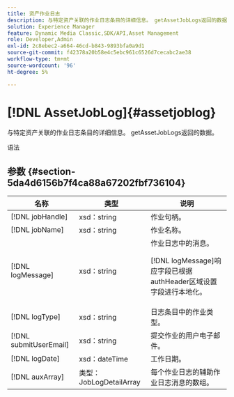 ```yaml
---
title: 资产作业日志
description: 与特定资产关联的作业日志条目的详细信息。 getAssetJobLogs返回的数据。
solution: Experience Manager
feature: Dynamic Media Classic,SDK/API,Asset Management
role: Developer,Admin
exl-id: 2c8ebec2-a664-46cd-b843-9893bfa0a9d1
source-git-commit: f42378a20b58e4c5ebc961c6526d7cecabc2ae38
workflow-type: tm+mt
source-wordcount: '96'
ht-degree: 5%

---
```


# [!DNL AssetJobLog]{#assetjoblog}

与特定资产关联的作业日志条目的详细信息。 getAssetJobLogs返回的数据。

语法

## 参数 {#section-5da4d6156b7f4ca88a67202fbf736104}

<table id="table_7BC785BC95EA43D582D1B2289FF3130D"> 
 <thead> 
  <tr> 
   <th colname="col1" class="entry"> 名称 </th> 
   <th colname="col2" class="entry"> 类型 </th> 
   <th colname="col3" class="entry"> 说明 </th> 
  </tr> 
 </thead>
 <tbody> 
  <tr> 
   <td colname="col1"> <span class="codeph"> <span class="varname"> [!DNL jobHandle]</span> </span> </td> 
   <td colname="col2"> <span class="codeph"> xsd：string</span> </td> 
   <td colname="col3"> 作业句柄。 </td> 
  </tr> 
  <tr> 
   <td colname="col1"> <span class="codeph"> <span class="varname"> [!DNL jobName]</span> </span> </td> 
   <td colname="col2"> <span class="codeph"> xsd：string</span> </td> 
   <td colname="col3"> 作业名称。 </td> 
  </tr> 
  <tr> 
   <td colname="col1"> <span class="codeph"> <span class="varname"> [!DNL logMessage]</span> </span> </td> 
   <td colname="col2"> <span class="codeph"> xsd：string</span> </td> 
   <td colname="col3">作业日志中的消息。 <p><span class="codeph"> [!DNL logMessage]</span>响应字段已根据<span class="codeph"> authHeader</span>区域设置字段进行本地化。 </p></td> 
  </tr> 
  <tr> 
   <td colname="col1"> <span class="codeph"> <span class="varname"> [!DNL logType]</span> </span> </td> 
   <td colname="col2"> <span class="codeph"> xsd：string</span> </td> 
   <td colname="col3"> 日志条目中的作业类型。 </td> 
  </tr> 
  <tr> 
   <td colname="col1"> <span class="codeph"> <span class="varname"> [!DNL submitUserEmail]</span> </span> </td> 
   <td colname="col2"> <span class="codeph"> xsd：string</span> </td> 
   <td colname="col3"> 提交作业的用户电子邮件。 </td> 
  </tr> 
  <tr> 
   <td colname="col1"> <span class="codeph"> <span class="varname"> [!DNL logDate]</span> </span> </td> 
   <td colname="col2"> <span class="codeph"> xsd：dateTime</span> </td> 
   <td colname="col3"> 工作日期。 </td> 
  </tr> 
  <tr> 
   <td colname="col1"> <span class="codeph"> <span class="varname"> [!DNL auxArray]</span> </span> </td> 
   <td colname="col2"> <span class="codeph">类型：JobLogDetailArray</span> </td> 
   <td colname="col3"> 每个作业日志的辅助作业日志消息的数组。 </td> 
  </tr> 
 </tbody> 
</table>
